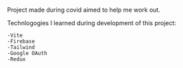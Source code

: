 Project made during covid aimed to help me work out.

Technlogogies I learned during development of this project:

	-Vite
	-Firebase
	-Tailwind
	-Google OAuth
	-Redux
